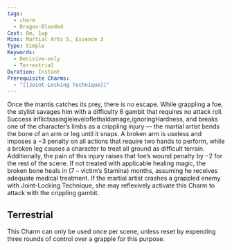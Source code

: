 ```yaml
---
tags:
  - charm
  - Dragon-Blooded
Cost: 8m, 1wp
Mins: Martial Arts 5, Essence 3
Type: Simple
Keywords:
  - Decisive-only
  - Terrestrial
Duration: Instant
Prerequisite Charms:
  - "[[Joint-Locking Technique]]"
---
```

Once the mantis catches its prey, there is no escape. While grappling a foe, the stylist savages him with a difficulty 6 gambit that requires no attack roll. Success inflictsasingleleveloflethaldamage,ignoringHardness, and breaks one of the character’s limbs as a crippling injury — the martial artist bends the bone of an arm or leg until it snaps. A broken arm is useless and imposes a −3 penalty on all actions that require two hands to perform, while a broken leg causes a character to treat all ground as difficult terrain. Additionally, the pain of this injury raises that foe’s wound penalty by −2 for the rest of the scene. If not treated with applicable healing magic, the broken bone heals in (7 – victim’s Stamina) months, assuming he receives adequate medical treatment. If the martial artist crashes a grappled enemy with Joint-Locking Technique, she may reflexively activate this Charm to attack with the crippling gambit. 
## Terrestrial

This Charm can only be used once per scene, unless reset by expending three rounds of control over a grapple for this purpose.